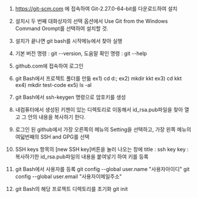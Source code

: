 1. https://git-scm.com 에 접속하여 Git-2.27.0-64-bit를 다운로드하여 설치

2. 설치시 두 번째 대화상자의 선택 옵션에서 Use Git from the Windows Command Orompt를 선택하여 설치할 것.

3. 설치가 끝나면 git bash를 시작메뉴에서 찾아 실행

4. 기본 버전 명령 : git --version, 도움말 확인 명령 : git --help

5. github.com에 접속하여 로그인

6. git Bash에서 프로젝트 폴더를 만듦
    ex1) cd d:\;
    ex2) mkdir kkt
    ex3) cd kkt
    ex4) mkdir test-code
    ex5) ls -al

7. git Bash에서 ssh-keygen 명령으로 암호키를 생성

8. 내컴퓨터에서 생성된 키젠이 있는 디렉토리로 이동해서 id_rsa.pub파일을 찾아 열고 그 안의 내용을 복사하기 한다.

9. 로그인 된 github에서 가장 오른쪽의 메뉴의 Setting을 선택하고, 가장 왼쪽 메뉴의 여덟번째의 SSH and GPG를 선택

10. SSH keys 항목의 [new SSH key]버튼을 눌러 나오는 창에
title : ssh key
key : 복사하기한 id_rsa.pub파일의 내용을 붙여넣기
하여 키를 등록

11. git Bash에서 사용자를 등록
git config --global user.name "사용자아이디"
git config --global user.email "사용자이메일주소"

12. git Bash의 해당 프로젝트 디렉토리를 초기화
git init



